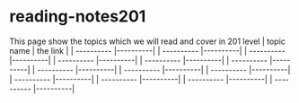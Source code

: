 # reading-notes201
This page show the topics which we will read and cover in 201 level 
| topic name | the link |
| ---------- |----------|
| ---------- |----------|
| ---------- |----------|
| ---------- |----------|
| ---------- |----------|
| ---------- |----------|
| ---------- |----------|
| ---------- |----------|
| ---------- |----------|
| ---------- |----------|
| ---------- |----------|
| ---------- |----------|
| ---------- |----------|

